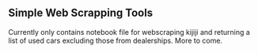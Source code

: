 ## Simple Web Scrapping Tools

Currently only contains notebook file for webscraping kijiji and returning a list of used cars excluding those from dealerships. 
More to come.
